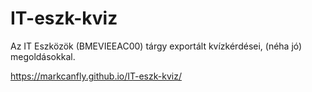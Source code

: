 # IT-eszk-kviz
Az IT Eszközök (BMEVIEEAC00) tárgy exportált kvízkérdései, (néha jó) megoldásokkal.

https://markcanfly.github.io/IT-eszk-kviz/
